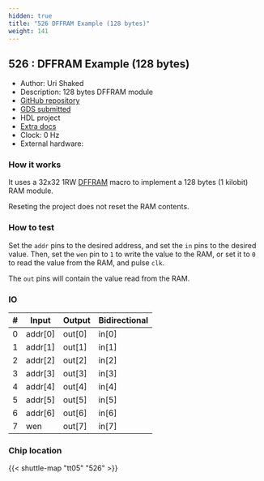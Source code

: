 ```yaml
---
hidden: true
title: "526 DFFRAM Example (128 bytes)"
weight: 141
---
```


## 526 : DFFRAM Example (128 bytes)

* Author: Uri Shaked
* Description: 128 bytes DFFRAM module
* [GitHub repository](https://github.com/TinyTapeout/tt05-dffram-example)
* [GDS submitted](https://github.com/TinyTapeout/tt05-dffram-example/actions/runs/6679194056)
* HDL project
* [Extra docs]()
* Clock: 0 Hz
* External hardware: 



### How it works

It uses a 32x32 1RW [DFFRAM](https://github.com/AUCOHL/DFFRAM) macro to implement a 128 bytes (1 kilobit) RAM module.

Reseting the project does not reset the RAM contents.


### How to test

Set the `addr` pins to the desired address, and set the `in` pins to the desired value.
Then, set the `wen` pin to `1` to write the value to the RAM, or set it to `0` to read
the value from the RAM, and pulse `clk`.

The `out` pins will contain the value read from the RAM.


### IO

| # | Input        | Output       | Bidirectional      |
|---|--------------|--------------| -------------------|
| 0 | addr[0]  | out[0] | in[0] |
| 1 | addr[1]  | out[1] | in[1] |
| 2 | addr[2]  | out[2] | in[2] |
| 3 | addr[3]  | out[3] | in[3] |
| 4 | addr[4]  | out[4] | in[4] |
| 5 | addr[5]  | out[5] | in[5] |
| 6 | addr[6]  | out[6] | in[6] |
| 7 | wen  | out[7] | in[7] |

### Chip location

{{< shuttle-map "tt05" "526" >}}
